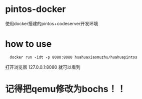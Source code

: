 # pintos-docker
使用docker搭建的pintos+codeserver开发环境
# how to use
```
  docker run -idt -p 8080:8080 huahuaxiaomuzhu/huahuapintos
```
打开浏览器 127.0.0.1:8080 就可以看到

# 记得把qemu修改为bochs！！
